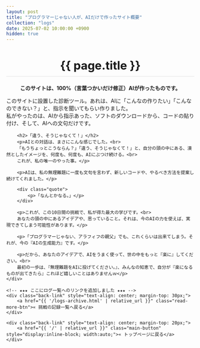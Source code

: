 ```yaml
---
layout: post
title: "プログラマーじゃない人が、AIだけで作ったサイト概要"
collection: "logs"
date: 2025-07-02 10:00:00 +0900
hidden: true
---
```

<div class="container blog-post">
    <header style="text-align:center; margin-bottom: 20px;">
        <h1 style="font-size: 2.2em; border-bottom: 2px solid #eee; padding-bottom:10px; margin-bottom: 5px;">{{ page.title }}</h1>
    </header>
    <div class="content">
        <div class="attention-box">
            <p style="font-weight: bold; text-align: center;">このサイトは、100%（言葉つかいだけ修正）AIが作ったものです。</p>
            <p>このサイトに設置した診断ツール。あれは、AIに「こんなの作りたい」「こんなのできない？」と、指示を聞いてもらい作りました。<br>
            私がやったのは、AIから指示あった、ソフトのダウンロードから、コードの貼り付け、そして、AIへの文句だけです。</p>
        </div>
        
        <h2>「違う、そうじゃなくて！」</h2>
        <p>AIとの対話は、まさにこんな感じでした。<br>
        「もうちょっとこうならん？」「違う、そうじゃなくて！」と、自分の頭の中にある、漠然としたイメージを、何度も、何度も、AIにぶつけ続ける。<br>
        これが、私の唯一のやった事。</p>

        <p>AIは、私の無理難題に一度も文句を言わず、新しいコードや、やるべき方法を提案し続けてくれました。</p>

        <div class="quote">
            <p>「なんとかなる。」</p>
        </div>

        <p>これが、この10日間の挑戦で、私が得た最大の学びです。<br>
        あなたの頭の中にあるアイデアや、思っていること。それは、今のAIの力を使えば、実現できてしまう可能性があります。</p>

        <p>「プログラマーじゃない、アラフィフの親父」でも、これくらいは出来てしまう。それが、今の『AIの生成能力』です。</p>

        <p>だから、あなたのアイデアで、AIをうまく使って、世の中をもっと『楽に』してください。<br>
        最初の一歩は、『無理難題をAIに投げてください。』、みんなの知恵で、自分が『楽になるものが出てきたら』これほど嬉しいことはありませんｗ</p>
    </div>
    
    <!-- ★★★ ここにログ一覧へのリンクを追加しました ★★★ -->
    <div class="back-link" style="text-align: center; margin-top: 30px;">
        <a href="{{ '/logs-archive.html' | relative_url }}" class="read-more-btn">« 挑戦の記録一覧へ戻る</a>
    </div>

    <div class="back-link" style="text-align: center; margin-top: 20px;">
        <a href="{{ '/' | relative_url }}" class="main-button" style="display:inline-block; width:auto;">« トップページに戻る</a>
    </div>
</div>